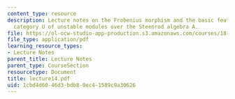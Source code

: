 ```yaml
---
content_type: resource
description: Lecture notes on the Frobenius morphism and the basic features of the
  category U of unstable modules over the Steenrod algebra A.
file: https://ol-ocw-studio-app-production.s3.amazonaws.com/courses/18-917-topics-in-algebraic-topology-the-sullivan-conjecture-fall-2007/1cbd4d6046d3bdb80ec41589c9a30626_lecture14.pdf
file_type: application/pdf
learning_resource_types:
- Lecture Notes
parent_title: Lecture Notes
parent_type: CourseSection
resourcetype: Document
title: lecture14.pdf
uid: 1cbd4d60-46d3-bdb8-0ec4-1589c9a30626
---
```

